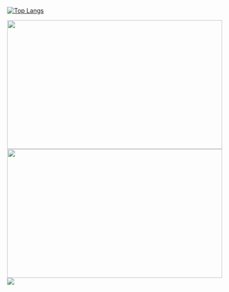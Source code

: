 [![Top Langs](https://github-readme-stats.vercel.app/api/top-langs/?username=lldscc&layout=compact)](https://github.com/lldscc?tab=repositories)

<a href="https://github.com/lldscc?tab=repositories">
    <img src="https://github-readme-stats.vercel.app/api/top-langs/?username=lldscc&layout=compact" width="500" height="300">
</a>

<a href="https://github.com/lldscc?tab=repositories">
    <img src="https://github-readme-stats.vercel.app/api?username=lldscc" width="500" height="300">
</a>

<a href="https://llds.cc/">
    <img src="https://cdn.jsdelivr.net/gh/lldscc/imageBed/githubImage/20240514/bg.svg" 
